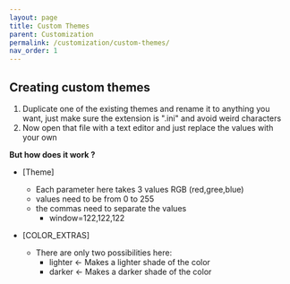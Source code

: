 ```yaml
---
layout: page
title: Custom Themes
parent: Customization
permalink: /customization/custom-themes/
nav_order: 1
---
```



## Creating custom themes

1. Duplicate one of the existing themes and rename it to anything you want, just make sure the extension is ".ini" and avoid weird characters
2. Now open that file with a text editor and just replace the values with your own

**But how does it work ?**

* \[Theme\]
  - Each parameter here takes 3 values RGB (red,gree,blue)
  - values need to be from 0 to 255
  - the commas need to separate the values
    * window=122,122,122

* \[COLOR_EXTRAS\]
  - There are only two possibilities here:
    * lighter <- Makes a lighter shade of the color
    * darker <- Makes a darker shade of the color